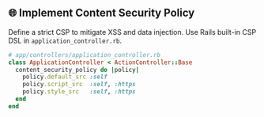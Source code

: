 ## 🌐 Implement Content Security Policy

Define a strict CSP to mitigate XSS and data injection. Use Rails built-in CSP DSL in `application_controller.rb`.

```ruby
# app/controllers/application_controller.rb
class ApplicationController < ActionController::Base
  content_security_policy do |policy|
    policy.default_src :self
    policy.script_src  :self, :https
    policy.style_src   :self, :https
  end
end
```
